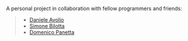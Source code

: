 A personal project in collaboration with fellow programmers and friends:
>- [Daniele Avolio](https://github.com/lovaion)
>- [Simone Bilotta](https://github.com/ArmorOfBerserk)
>- [Domenico Panetta](https://github.com/TheDD97)
